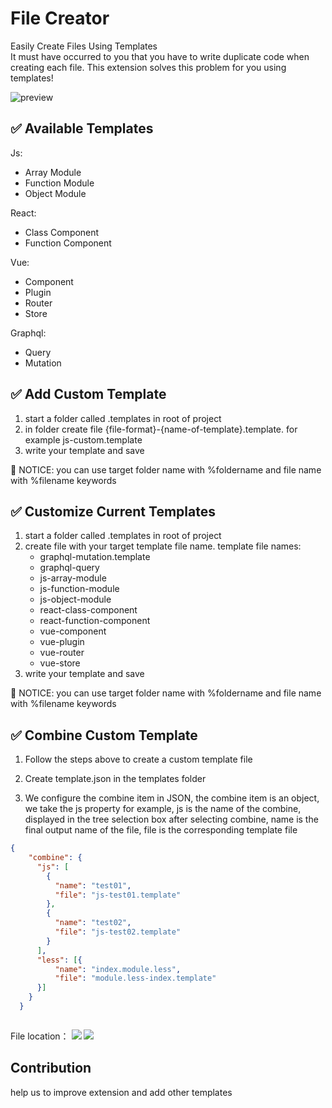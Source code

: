 # File Creator  

Easily Create Files Using Templates  
It must have occurred to you that you have to write duplicate code when creating each file. This extension solves this problem for you using templates!

![preview](https://user-images.githubusercontent.com/69081259/125350515-156b5800-e374-11eb-826f-8414dbba5167.gif)  

## ✅ Available Templates  

Js:
 - Array Module
 - Function Module
 - Object Module  

React:
 - Class Component
 - Function Component  

Vue:
 - Component
 - Plugin
 - Router
 - Store  

Graphql:
 - Query
 - Mutation  

## ✅ Add Custom Template

1. start a folder called .templates in root of project
2. in folder create file {file-format}-{name-of-template}.template. for example js-custom.template
3. write your template and save

🚧 NOTICE: you can use target folder name with %foldername and file name with %filename keywords  

## ✅ Customize Current Templates
1. start a folder called .templates in root of project
2. create file with your target template file name.
	template file names:
	- graphql-mutation.template
	- graphql-query
	- js-array-module
	- js-function-module
	- js-object-module
	- react-class-component
	- react-function-component
	- vue-component
	- vue-plugin
	- vue-router
	- vue-store
3. write your template and save  

🚧 NOTICE: you can use target folder name with %foldername and file name with %filename keywords  

## ✅ Combine Custom Template

1. Follow the steps above to create a custom template file

2. Create template.json in the templates folder

3. We configure the combine item in JSON, the combine item is an object, we take the js property for example, js is the name of the combine, displayed in the tree selection box after selecting combine, name is the final output name of the file, file is the corresponding template file


``````json
{
    "combine": {
      "js": [
        {
          "name": "test01",
          "file": "js-test01.template" 
        },
        {
          "name": "test02",
          "file": "js-test02.template"
        }
      ],
      "less": [{
          "name": "index.module.less",
          "file": "module.less-index.template"
      }]
    }
  }
  
``````
File location：
![](https://static.fuxi.netease.com/yaotai/portal/index/lk6nmrrk_583375.png)
![](https://static.fuxi.netease.com/yaotai/portal/index/lk6o2ft5_314377.png)
  

## Contribution
help us to improve extension and add other templates